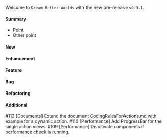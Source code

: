 Welcome to `Dream-Better-Worlds` with the new pre-release `v0.3.1`.



#### Summary
* Point
* Other point



#### New



#### Enhancement



#### Feature



#### Bug



#### Refactoring



#### Additional



[//]: # (Issues which will be integrated in this release)
#113 [Documents] Extend the document CodingRulesForActions.md with example for a dynamic action.
#110 [Performance] Add ProgressBar for the single action views.
#109 [Performance] Deactivate components if performance check is running.
